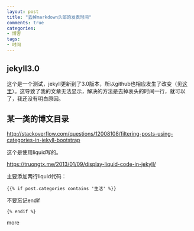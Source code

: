 ```yaml
---
layout: post
title: "去掉markdown头部的发表时间"
comments: true
categories: 
- 博客
tags:
- 时间
---
```


## jekyll3.0
这个是一个测试，jekyll更新到了3.0版本，所以github也相应发生了改变（见[这里](https://github.com/blog/2100-github-pages-now-faster-and-simpler-with-jekyll-3-0)）。这导致了我的文章无法显示，解决的方法是去掉表头的时间一行，就可以了，我还没有明白原因。

## 某一类的博文目录

http://stackoverflow.com/questions/12008108/filtering-posts-using-categories-in-jekyll-bootstrap

这个是使用liquid写的。

https://truongtx.me/2013/01/09/display-liquid-code-in-jekyll/

主要添加两行liquid代码：


    {{% if post.categories contains '生活' %}}

    
不要忘记endif


    {% endif %}
    
    
more

